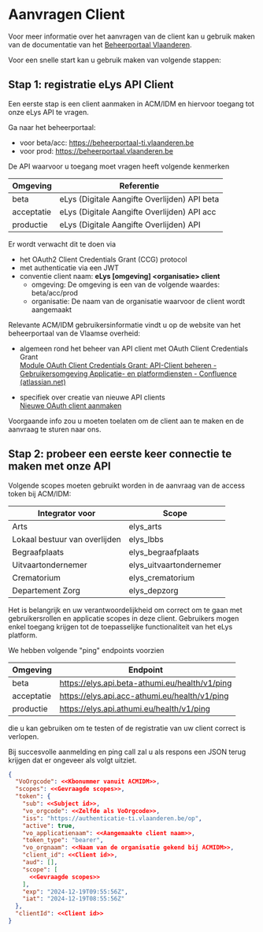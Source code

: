 # Aanvragen Client

Voor meer informatie over het aanvragen van de client kan u gebruik maken van de documentatie van het [Beheerportaal Vlaanderen](https://vlaamseoverheid.atlassian.net/wiki/spaces/IKPubliek/pages/6282739963/Uw+OAuth-client+beheren+via+het+ACM-Beheerportaal).

Voor een snelle start kan u gebruik maken van volgende stappen:

## Stap 1: registratie eLys API Client

Een eerste stap is een client aanmaken in ACM/IDM en hiervoor toegang tot onze eLys API te vragen.

Ga naar het beheerportaal: 
* voor beta/acc: https://beheerportaal-ti.vlaanderen.be
* voor prod: https://beheerportaal.vlaanderen.be

De API waarvoor u toegang moet vragen heeft volgende kenmerken

| Omgeving   | Referentie                                 |
|------------|--------------------------------------------|
| beta       | eLys (Digitale Aangifte Overlijden) API beta|
| acceptatie | eLys (Digitale Aangifte Overlijden) API acc |
| productie  | eLys (Digitale Aangifte Overlijden) API     |

Er wordt verwacht dit te doen via
* het  OAuth2 Client Credentials Grant (CCG) protocol
* met authenticatie via een JWT
* conventie client naam: **eLys [omgeving] \<organisatie> client**
    * omgeving: De omgeving is een van de volgende waardes: beta/acc/prod
    * organisatie: De naam van de organisatie waarvoor de client wordt aangemaakt

Relevante ACM/IDM gebruikersinformatie vindt u op de website van het beheerportaal van de Vlaamse overheid:
* algemeen rond het beheer van API client met OAuth Client Credentials Grant </br> 
[Module OAuth Client Credentials Grant: API-Client beheren - Gebruikersomgeving Applicatie- en platformdiensten - Confluence (atlassian.net)](https://vlaamseoverheid.atlassian.net/wiki/spaces/GAEP/pages/6377410189/Module+OAuth+Client+Credentials+Grant+API-Client+beheren)

* specifiek over creatie van nieuwe API clients </br>
[Nieuwe OAuth client aanmaken](https://vlaamseoverheid.atlassian.net/wiki/x/RY4ffAE)

Voorgaande info zou u moeten toelaten om de client aan te maken en de aanvraag te sturen naar ons.


## Stap 2: probeer een eerste keer connectie te maken met onze API

Volgende scopes moeten gebruikt worden in de aanvraag van de access token bij ACM/IDM:

| Integrator voor    | Scope                  |
|--------------------|------------------------|
| Arts     | elys_arts               |
| Lokaal bestuur van overlijden     | elys_lbbs               |
| Begraafplaats      | elys_begraafplaats      |
| Uitvaartondernemer | elys_uitvaartondernemer |
| Crematorium        | elys_crematorium        |
| Departement Zorg        | elys_depzorg        |


Het is belangrijk en uw verantwoordelijkheid om correct om te gaan met gebruikersrollen en applicatie scopes in deze client. Gebruikers mogen enkel toegang krijgen tot de toepasselijke functionaliteit van het eLys platform.

We hebben volgende "ping" endpoints voorzien

| Omgeving   | Endpoint                                 |
|------------|--------------------------------------------|
| beta       | https://elys.api.beta-athumi.eu/health/v1/ping |
| acceptatie | https://elys.api.acc-athumi.eu/health/v1/ping |
| productie  | https://elys.api.athumi.eu/health/v1/ping     |

die u kan gebruiken om te testen of de registratie van uw client correct is verlopen.

Bij succesvolle aanmelding en ping call zal u als respons een JSON terug krijgen dat er ongeveer als volgt uitziet.

```json
{
  "VoOrgcode": <<Kbonummer vanuit ACMIDM>>,
  "scopes": <<Gevraagde scopes>>,
  "token": {
    "sub": <<Subject id>>,
    "vo_orgcode": <<Zelfde als VoOrgcode>>,
    "iss": "https://authenticatie-ti.vlaanderen.be/op",
    "active": true,
    "vo_applicatienaam": <<Aangemaakte client naam>>,
    "token_type": "bearer",
    "vo_orgnaam": <<Naam van de organisatie gekend bij ACMIDM>>,
    "client_id": <<Client id>>,
    "aud": [],
    "scope": [
      <<Gevraagde scopes>>
    ],
    "exp": "2024-12-19T09:55:56Z",
    "iat": "2024-12-19T08:55:56Z"
  },
  "clientId": <<Client id>>
}
```
